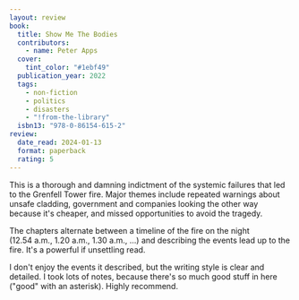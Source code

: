 ```yaml
---
layout: review
book:
  title: Show Me The Bodies
  contributors:
    - name: Peter Apps
  cover:
    tint_color: "#1ebf49"
  publication_year: 2022
  tags:
    - non-fiction
    - politics
    - disasters
    - "!from-the-library"
  isbn13: "978-0-86154-615-2"
review:
  date_read: 2024-01-13
  format: paperback
  rating: 5
---
```

This is a thorough and damning indictment of the systemic failures that led to the Grenfell Tower fire. Major themes include repeated warnings about unsafe cladding, government and companies looking the other way because it's cheaper, and missed opportunities to avoid the tragedy.

The chapters alternate between a timeline of the fire on the night (12.54&nbsp;a.m., 1.20&nbsp;a.m., 1.30&nbsp;a.m., …) and describing the events lead up to the fire.
It's a powerful if unsettling read.

I don't enjoy the events it described, but the writing style is clear and detailed.
I took lots of notes, because there's so much good stuff in here ("good" with an asterisk).
Highly recommend.

